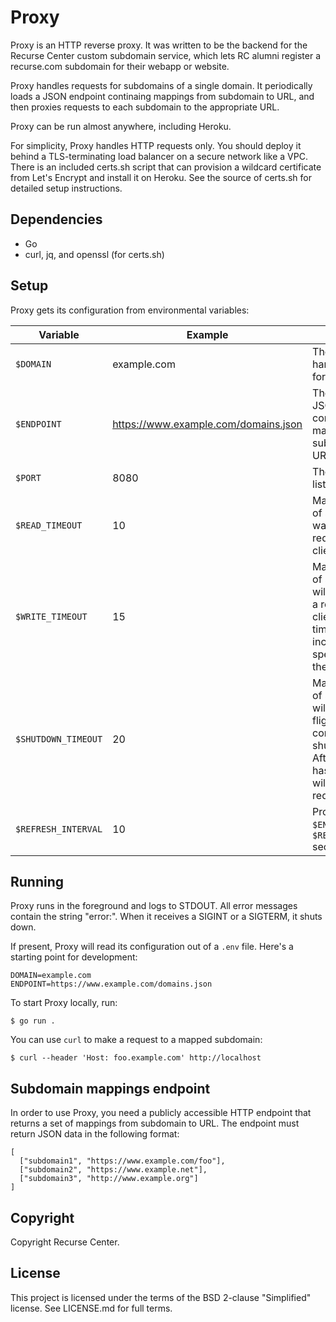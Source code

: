 # Proxy

Proxy is an HTTP reverse proxy. It was written to be the backend for the Recurse Center custom subdomain service, which lets RC alumni register a recurse.com subdomain for their webapp or website.

Proxy handles requests for subdomains of a single domain. It periodically loads a JSON endpoint continaing mappings from subdomain to URL, and then proxies requests to each subdomain to the appropriate URL.

Proxy can be run almost anywhere, including Heroku.

For simplicity, Proxy handles HTTP requests only. You should deploy it behind a TLS-terminating load balancer on a secure network like a VPC. There is an included certs.sh script that can provision a wildcard certificate from Let's Encrypt and install it on Heroku. See the source of certs.sh for detailed setup instructions.

## Dependencies

- Go
- curl, jq, and openssl (for certs.sh)

## Setup

Proxy gets its configuration from environmental variables:

| Variable | Example | Description | Required | Default |
| --- | --- | --- | --- | --- |
| `$DOMAIN` | example.com | The domain to handle requests for. | **Yes** | |
| `$ENDPOINT` | https://www.example.com/domains.json | The URL of the JSON endpoint containing mappings from subdomain to URL. | **Yes** | |
| `$PORT` | 8080 | The port should listen on | No | 80 |
| `$READ_TIMEOUT` | 10 | Maximum number of seconds Proxy waits to read a request from a client/ | No | 5 |
| `$WRITE_TIMEOUT` | 15 | Maximum number of seconds Proxy will spend writing a response to the client before timing out. This includes time spend proxying the request. | No | 10 |
| `$SHUTDOWN_TIMEOUT` | 20 | Maximum number of seconds Proxy will wait for in-flight requests to complete while shutting down. After this duration has expired, Proxy will kill all inflight requests. | No | 10 |
| `$REFRESH_INTERVAL` | 10 | Proxy fetches `$ENDPOINT` every `$REFRESH_INTERVAL` seconds | No | 5 |

## Running

Proxy runs in the foreground and logs to STDOUT. All error messages contain the string "error:". When it receives a SIGINT or a SIGTERM, it shuts down.

If present, Proxy will read its configuration out of a `.env` file. Here's a starting point for development:

```dotenv
DOMAIN=example.com
ENDPOINT=https://www.example.com/domains.json
```

To start Proxy locally, run:

```shell
$ go run .
```

You can use `curl` to make a request to a mapped subdomain:

```shell
$ curl --header 'Host: foo.example.com' http://localhost
```

## Subdomain mappings endpoint

In order to use Proxy, you need a publicly accessible HTTP endpoint that returns a set of mappings from subdomain to URL. The endpoint must return JSON data in the following format:

```
[
  ["subdomain1", "https://www.example.com/foo"],
  ["subdomain2", "https://www.example.net"],
  ["subdomain3", "http://www.example.org"]
]
```

## Copyright

Copyright Recurse Center.

## License

This project is licensed under the terms of the BSD 2-clause "Simplified" license. See LICENSE.md for full terms.
